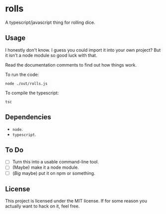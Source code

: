 # rolls

A typescript/javascript thing for rolling dice.

## Usage

I honestly don't know. I guess you could import it into your own project? But it isn't a node module so good luck with that.

Read the documentation comments to find out how things work.

To run the code:

```console
node ./out/rolls.js
```

To compile the typescript:

```console
tsc

```

## Dependencies

-   `node`.
-   `typescript`.

## To Do

-   [ ] Turn this into a usable command-line tool.
-   [ ] (Maybe) make it a node module.
-   [ ] (_Big_ maybe) put it on npm or something.

## License

This project is licensed under the MIT license. If for some reason you actually want to hack on it, feel free.
